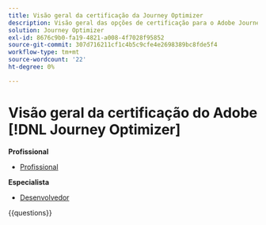 ```yaml
---
title: Visão geral da certificação da Journey Optimizer
description: Visão geral das opções de certificação para o Adobe Journey Optimizer
solution: Journey Optimizer
exl-id: 8676c9b0-fa19-4821-a008-4f7028f95852
source-git-commit: 307d716211cf1c4b5c9cfe4e2698389bc8fde5f4
workflow-type: tm+mt
source-wordcount: '22'
ht-degree: 0%

---
```


# Visão geral da certificação do Adobe [!DNL Journey Optimizer]

**Profissional**

* [Profissional](https://certification.adobe.com/certification/aem-business-practitioner-professional)<!--AD0-E607-->

**Especialista**

* [Desenvolvedor](https://certification.adobe.com/certification/journey-optimizer-developer-expert) <!--AD0-E606-->

{{questions}}

